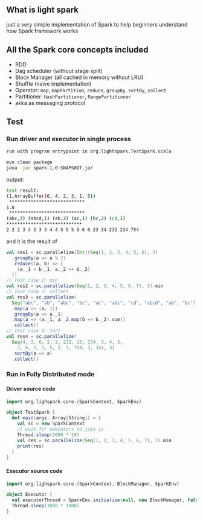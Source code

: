 ## What is light spark
just a very simple implementation of Spark to help beginners understand how Spark framework works

## All the Spark core concepts included
- RDD
- Dag scheduler (without stage split)
- Block Manager (all cached in memory without LRU)
- Shuffle (naive implementation)
- Operator: `map`, `mapPartition`, `reduce`, `groupBy`, `sortBy`, `collect`
- Partitioner: `HashPartitioner`, `RangePartitioner`
- akka as messaging protocol

## Test
### Run driver and executor in single process
```bash
run with program entrypoint in org.lightspark.TestSpark.scala

mvn clean package
java -jar spark-1.0-SNAPSHOT.jar
```
output:
```bash
test result:
(1,ArrayBuffer(6, 4, 2, 3, 1, 5))
 ****************************
1.0
 ****************************
(abc,3) (abcd,1) (ab,2) (ac,1) (bc,2) (cd,1)
****************************
2 2 2 3 3 3 3 3 4 4 5 5 5 5 6 6 23 34 232 234 754
```
and it is the result of 
```scala
val res1 = sc.parallelize[Int](Seq(1, 2, 3, 4, 5, 6), 3)
  .groupBy(a => a % 2)
  .reduce((a, b) => {
    (a._1 + b._1, a._2 ++ b._2)
  })
// Test case 2: min
val res2 = sc.parallelize(Seq(1, 2, 3, 4, 5, 6, 7), 3).min
// Test case 3: collect
val res3 = sc.parallelize(
  Seq("abc", "ab", "abc", "bc", "ac", "abc", "cd", "abcd", "ab", "bc"), 3)
  .map(a => (a, 1))
  .groupBy(a => a._1)
  .map(a => (a._1, a._2.map(b => b._2).sum))
  .collect()
// Test case 4: sort
val res4 = sc.parallelize(
  Seq(4, 3, 6, 2, 2, 232, 23, 234, 3, 4, 5,
    3, 6, 5, 3, 5, 2, 5, 754, 3, 34), 3)
  .sortBy(a => a)
  .collect()
```
### Run in Fully Distributed mode
#### Driver source code
```scala
import org.lighspark.core.{SparkContext, SparkEnv}

object TestSpark {
  def main(args: Array[String]) = {
    val sc = new SparkContext
    // wait for executors to join in
    Thread.sleep(1000 * 10)
    val res = sc.parallelize(Seq(1, 2, 3, 4, 5, 6, 7), 3).min
    print(res)
  }
}
```
#### Executor source code
```scala
import org.lighspark.core.{SparkContext, BlockManager, SparkEnv}

object Executor {
  val executorThread = SparkEnv.initialize(null, new BlockManager, false, 5, 18888, "DriverActor", "localhost", 22552, "ExecutorActor", "localhost")
  Thread.sleep(1000 * 1000)
}
```
